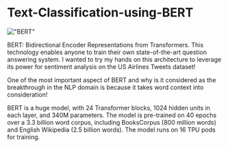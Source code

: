 # Text-Classification-using-BERT

!["BERT"](https://miro.medium.com/max/1400/0*ViwaI3Vvbnd-CJSQ.png)

BERT: Bidirectional Encoder Representations from Transformers. This technology enables anyone to train their own state-of-the-art question answering system.
I wanted to try my hands on this architecture to leverage its power for sentiment analysis on the US Airlines Tweets dataset! 

One of the most important aspect of BERT and why is it considered as the breakthrough in the NLP domain is because it takes word context into consideration!

BERT is a huge model, with 24 Transformer blocks, 1024 hidden units in each layer, and 340M parameters.
The model is pre-trained on 40 epochs over a 3.3 billion word corpus, including BooksCorpus (800 million words) and English Wikipedia (2.5 billion words).
The model runs on 16 TPU pods for training.
